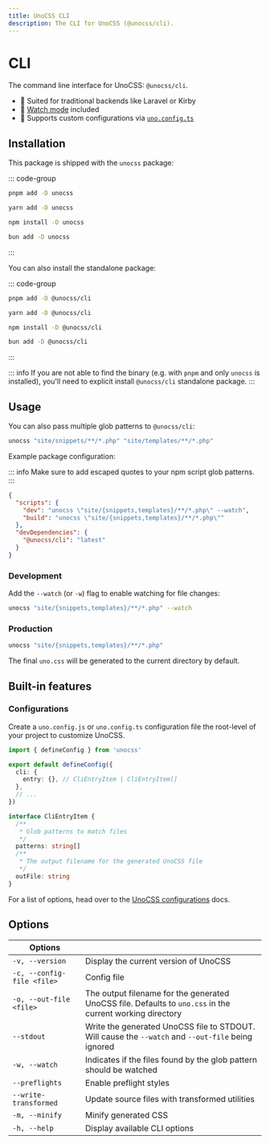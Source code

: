```yaml
---
title: UnoCSS CLI
description: The CLI for UnoCSS (@unocss/cli).
---
```


# CLI

The command line interface for UnoCSS: `@unocss/cli`.

- 🍱 Suited for traditional backends like Laravel or Kirby
- 👀 [Watch mode](#development) included
- 🔌 Supports custom configurations via [`uno.config.ts`](#configurations)

## Installation

This package is shipped with the `unocss` package:

::: code-group

```bash [pnpm]
pnpm add -D unocss
```

```bash [yarn]
yarn add -D unocss
```

```bash [npm]
npm install -D unocss
```

```bash [bun]
bun add -D unocss
```

:::

You can also install the standalone package:

::: code-group

```bash [pnpm]
pnpm add -D @unocss/cli
```

```bash [yarn]
yarn add -D @unocss/cli
```

```bash [npm]
npm install -D @unocss/cli
```

```bash [bun]
bun add -D @unocss/cli
```

:::

::: info
If you are not able to find the binary (e.g. with `pnpm` and only `unocss` is installed), you'll need to explicit install `@unocss/cli` standalone package.
:::

## Usage

You can also pass multiple glob patterns to `@unocss/cli`:

```bash
unocss "site/snippets/**/*.php" "site/templates/**/*.php"
```

Example package configuration:

::: info
Make sure to add escaped quotes to your npm script glob patterns.
:::

```json [package.json]
{
  "scripts": {
    "dev": "unocss \"site/{snippets,templates}/**/*.php\" --watch",
    "build": "unocss \"site/{snippets,templates}/**/*.php\""
  },
  "devDependencies": {
    "@unocss/cli": "latest"
  }
}
```

### Development

Add the `--watch` (or `-w`) flag to enable watching for file changes:

```bash
unocss "site/{snippets,templates}/**/*.php" --watch
```

### Production

```bash
unocss "site/{snippets,templates}/**/*.php"
```

The final `uno.css` will be generated to the current directory by default.

## Built-in features

### Configurations

Create a `uno.config.js` or `uno.config.ts` configuration file the root-level of your project to customize UnoCSS.

```ts [uno.config.ts]
import { defineConfig } from 'unocss'

export default defineConfig({
  cli: {
    entry: {}, // CliEntryItem | CliEntryItem[]
  },
  // ...
})

interface CliEntryItem {
  /**
   * Glob patterns to match files
   */
  patterns: string[]
  /**
   * The output filename for the generated UnoCSS file
   */
  outFile: string
}
```

For a list of options, head over to the [UnoCSS configurations](/config/) docs.

## Options

| Options                    |                                                                                                           |
| -------------------------- | --------------------------------------------------------------------------------------------------------- |
| `-v, --version`            | Display the current version of UnoCSS                                                                     |
| `-c, --config-file <file>` | Config file                                                                                               |
| `-o, --out-file <file>`    | The output filename for the generated UnoCSS file. Defaults to `uno.css` in the current working directory |
| `--stdout`                 | Write the generated UnoCSS file to STDOUT. Will cause the `--watch` and `--out-file` being ignored        |
| `-w, --watch`              | Indicates if the files found by the glob pattern should be watched                                        |
| `--preflights`             | Enable preflight styles                                                                                   |
| `--write-transformed`      | Update source files with transformed utilities                                                            |
| `-m, --minify`             | Minify generated CSS                                                                                      |
| `-h, --help`               | Display available CLI options                                                                             |
